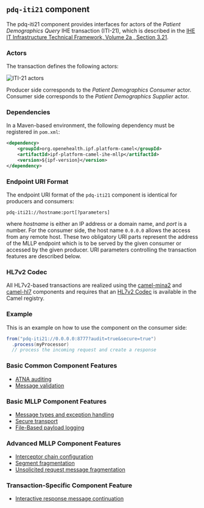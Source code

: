 
## `pdq-iti21` component

The pdq-iti21 component provides interfaces for actors of the *Patient Demographics Query* IHE transaction (ITI-21),
which is described in the [IHE IT Infrastructure Technical Framework, Volume 2a , Section 3.21](http://ihe.net/uploadedFiles/Documents/ITI/IHE_ITI_TF_Vol2a.pdf).

### Actors

The transaction defines the following actors:

![ITI-21 actors](images/iti21.png)

Producer side corresponds to the *Patient Demographics Consumer* actor.
Consumer side corresponds to the *Patient Demographics Supplier* actor.

### Dependencies

In a Maven-based environment, the following dependency must be registered in `pom.xml`:

```xml
<dependency>
    <groupId>org.openehealth.ipf.platform-camel</groupId>
    <artifactId>ipf-platform-camel-ihe-mllp</artifactId>
    <version>${ipf-version}</version>
</dependency>
```

### Endpoint URI Format

The endpoint URI format of the `pdq-iti21` component is identical for producers and consumers:

```
pdq-iti21://hostname:port[?parameters]
```

where *hostname* is either an IP address or a domain name, and *port* is a number. For the consumer side, the host name
`0.0.0.0` allows the access from any remote host.
These two obligatory URI parts represent the address of the MLLP endpoint which is to be served by the given consumer or
accessed by the given producer. URI parameters controlling the transaction features are described below.


### HL7v2 Codec

All HL7v2-based transactions are realized using the [camel-mina2](http://camel.apache.org/mina2.html) and [camel-hl7](http://camel.apache.org/hl7.html)
components and requires that an [HL7v2 Codec](codec.html) is available in the Camel registry.

### Example

This is an example on how to use the component on the consumer side:

```java
from("pdq-iti21://0.0.0.0:8777?audit=true&secure=true")
  .process(myProcessor)
  // process the incoming request and create a response
```

### Basic Common Component Features

* [ATNA auditing]
* [Message validation]

### Basic MLLP Component Features

* [Message types and exception handling]
* [Secure transport]
* [File-Based payload logging]

### Advanced MLLP Component Features

* [Interceptor chain configuration]
* [Segment fragmentation]
* [Unsolicited request message fragmentation]

### Transaction-Specific Component Feature

* [Interactive response message continuation]



[ATNA auditing]: ../ipf-platform-camel-ihe/atna.html
[Message validation]: ../ipf-platform-camel-ihe/messageValidation.html
[HL7v2 Codec]: codec.html
[Message types and exception handling]: messageTypes.html
[Secure transport]: secureTransport.html
[File-Based payload logging]: payloadLogging.html
[Interceptor chain configuration]: interceptorChain.html
[Segment fragmentation]: segmentFragmentation.html
[Unsolicited request message fragmentation]: unsolicitedFragmentation.html
[Interactive response message continuation]: interactiveContinuation.html
